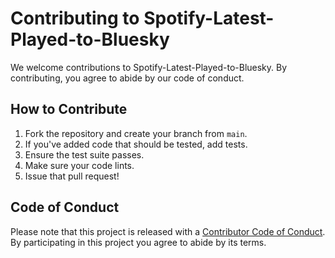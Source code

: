 # Contributing to Spotify-Latest-Played-to-Bluesky

We welcome contributions to Spotify-Latest-Played-to-Bluesky. By contributing, you agree to abide by our code of conduct.

## How to Contribute

1. Fork the repository and create your branch from `main`.
2. If you've added code that should be tested, add tests.
3. Ensure the test suite passes.
4. Make sure your code lints.
5. Issue that pull request!

## Code of Conduct

Please note that this project is released with a [Contributor Code of Conduct](CODE_OF_CONDUCT.md). By participating in this project you agree to abide by its terms.